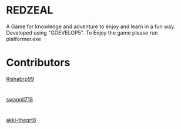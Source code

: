 # REDZEAL
A Game for knowledge and adventure to enjoy and learn in a fun way. Developed using "GDEVELOP5".
To Enjoy the game  please run platformer.exe

# Contributors
[Rishabrp99](https://github.com/Rishabrp99)
#
[swapnil718](https://github.com/Swapnil718)
#
[akki-thegrt8](https://github.com/akki-thegr8)
